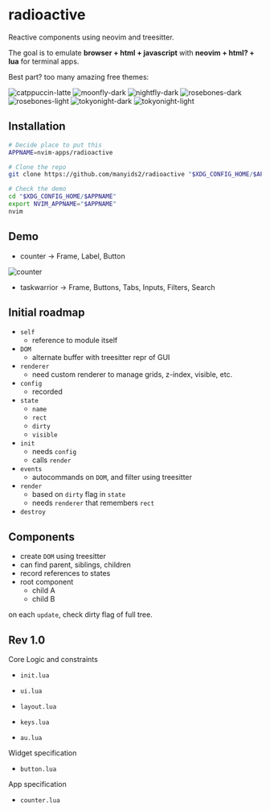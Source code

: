 # radioactive

Reactive components using neovim and treesitter.

The goal is to emulate **browser + html + javascript**
with **neovim + html? + lua** for terminal apps.


Best part? too many amazing free themes:

![catppuccin-latte](./assets/catppuccin-latte.png)
![moonfly-dark](./assets/moonfly-dark.png)
![nightfly-dark](./assets/nightfly-dark.png)
![rosebones-dark](./assets/rosebones-dark.png)
![rosebones-light](./assets/rosebones-light.png)
![tokyonight-dark](./assets/tokyonight-dark.png)
![tokyonight-light](./assets/tokyonight-light.png)

## Installation

```bash
# Decide place to put this
APPNAME=nvim-apps/radioactive

# Clone the repo
git clone https://github.com/manyids2/radioactive "$XDG_CONFIG_HOME/$APPNAME"

# Check the demo
cd "$XDG_CONFIG_HOME/$APPNAME"
export NVIM_APPNAME="$APPNAME"
nvim
```

## Demo

- counter -> Frame, Label, Button

![counter](./assets/counter.png)

- taskwarrior -> Frame, Buttons, Tabs, Inputs, Filters, Search

## Initial roadmap

- `self`
  - reference to module itself
- `DOM`
  - alternate buffer with treesitter repr of GUI
- `renderer`
  - need custom renderer to manage grids, z-index, visible, etc.
- `config`
  - recorded
- `state`
  - `name`
  - `rect`
  - `dirty`
  - `visible`
- `init`
  - needs `config`
  - calls `render`
- `events`
  - autocommands on `DOM`, and filter using treesitter
- `render`
  - based on `dirty` flag in `state`
  - needs `renderer` that remembers `rect`
- `destroy`

## Components

- create `DOM` using treesitter
- can find parent, siblings, children
- record references to states
- root component
  - child A
  - child B

on each `update`, check dirty flag of full tree.

## Rev 1.0

Core Logic and constraints

- `init.lua`

- `ui.lua`

- `layout.lua`

- `keys.lua`

- `au.lua`

Widget specification

- `button.lua`

App specification

- `counter.lua`


